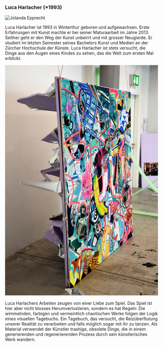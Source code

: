 ### Luca Harlacher (\*1993)

![Jolanda Epprecht](images/artists/2019/Luca_Harlacher_Portrait.jpeg)

Luca Harlacher ist 1993 in Winterthur geboren und aufgewachsen. Erste Erfahrungen mit Kunst machte er bei seiner Maturaarbeit im Jahre 2013. Seither geht er den Weg der Kunst unbeirrt und mit grosser Neugierde. Er studiert im letzten Semester seines Bachelors Kunst und Medien an der Zürcher Hochschule der Künste. Luca Harlacher ist stets versucht, die Dinge aus den Augen eines Kindes zu sehen, das die Welt zum ersten Mal erblickt.

![Jolanda Epprecht's opus](images/artists/2019/Luca_Harlacher_Werk_colorfulpingpongthrow.jpg)

Luca Harlachers Arbeiten zeugen von einer Liebe zum Spiel. Das Spiel ist hier aber nicht blosses Herumverlustieren, sondern es hat Regeln: Die wimmelnden, farbigen und vermeintlich chaotischen Werke folgen der Logik eines visuellen Tagebuchs. Ein Tagebuch, das versucht, die Reizüberflutung unserer Realität zu verarbeiten und falls möglich sogar mit ihr zu tanzen. Als Material verwendet der Künstler trashige, obsolete Dinge, die in einem generierenden und regenerierenden Prozess durch sein künstlerisches Werk wandern.
